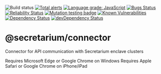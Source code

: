 ![Build status](https://github.com/secretarium/connector-typescript/workflows/Node.js%20CI/badge.svg)
[![Total alerts](https://img.shields.io/lgtm/alerts/g/secretarium/connector-typescript.svg?logo=lgtm&logoWidth=18)](https://lgtm.com/projects/g/secretarium/connector-typescript/alerts/)
[![Language grade: JavaScript](https://img.shields.io/lgtm/grade/javascript/g/secretarium/connector-typescript.svg?logo=lgtm&logoWidth=18)](https://lgtm.com/projects/g/secretarium/connector-typescript/context:javascript)
[![Bugs Status](https://sonarcloud.io/api/project_badges/measure?project=secretarium_connector-typescript&metric=bugs)](https://sonarcloud.io/dashboard?id=secretarium_connector-typescript)
[![Reliability Status](https://sonarcloud.io/api/project_badges/measure?project=secretarium_connector-typescript&metric=reliability_rating)](https://sonarcloud.io/dashboard?id=secretarium_connector-typescript)
[![Mutation testing badge](https://img.shields.io/endpoint?style=flat&url=https%3A%2F%2Fbadge-api.stryker-mutator.io%2Fgithub.com%2Fsecretarium%2Fconnector-typescript%2Fmaster)](https://dashboard.stryker-mutator.io/reports/github.com/secretarium/connector-typescript/master)
[![Known Vulnerabilities](https://snyk.io/test/github/secretarium/connector-typescript/badge.svg?targetFile=package.json)](https://snyk.io/test/github/secretarium/connector-typescript?targetFile=package.json)
[![Dependency Status](https://img.shields.io/david/secretarium/connector-typescript.svg)](https://david-dm.org/secretarium/connector-typescript)
[![devDependency Status](https://img.shields.io/david/dev/secretarium/connector-typescript.svg)](https://david-dm.org/secretarium/connector-typescript?type=dev)

# @secretarium/connector

Connector for API communication with Secretarium enclave clusters

Requires Microsoft Edge or Google Chrome on Windows
Requires Apple Safari or Google Chrome on iPhone/iPad